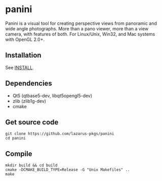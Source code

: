 # panini

Panini is a visual tool for creating perspective views from panoramic and wide angle photographs. More than a pano viewer, more than a view camera, with features of both. For Linux/Unix, Win32, and Mac systems with OpenGL 2.0+.

## Installation
See [INSTALL](INSTALL.md).
## Dependencies

* Qt5 (qtbase5-dev, libqt5opengl5-dev)
* zlib (zlib1g-dev)
* cmake
## Get source code

```
git clone https://github.com/lazarus-pkgs/panini
cd panini
```

## Compile

``` 
mkdir build && cd build
cmake -DCMAKE_BUILD_TYPE=Release -G "Unix Makefiles" ..
make
```
